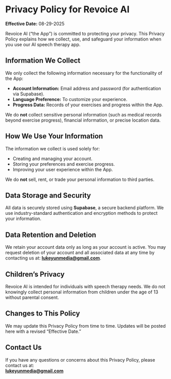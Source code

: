 # Privacy Policy for Revoice AI  

**Effective Date:** 08-29-2025  

Revoice AI (“the App”) is committed to protecting your privacy. This Privacy Policy explains how we collect, use, and safeguard your information when you use our AI speech therapy app.  

## Information We Collect  
We only collect the following information necessary for the functionality of the App:  
- **Account Information:** Email address and password (for authentication via Supabase).  
- **Language Preference:** To customize your experience.  
- **Progress Data:** Records of your exercises and progress within the App.  

We do **not** collect sensitive personal information (such as medical records beyond exercise progress), financial information, or precise location data.  

## How We Use Your Information  
The information we collect is used solely for:  
- Creating and managing your account.  
- Storing your preferences and exercise progress.  
- Improving your user experience within the App.  

We do **not** sell, rent, or trade your personal information to third parties.  

## Data Storage and Security  
All data is securely stored using **Supabase**, a secure backend platform. We use industry-standard authentication and encryption methods to protect your information.  

## Data Retention and Deletion  
We retain your account data only as long as your account is active. You may request deletion of your account and all associated data at any time by contacting us at: **lukeyunmedia@gmail.com**.  

## Children’s Privacy  
Revoice AI is intended for individuals with speech therapy needs. We do not knowingly collect personal information from children under the age of 13 without parental consent.  

## Changes to This Policy  
We may update this Privacy Policy from time to time. Updates will be posted here with a revised “Effective Date.”  

## Contact Us  
If you have any questions or concerns about this Privacy Policy, please contact us at:  
**lukeyunmedia@gmail.com**  
